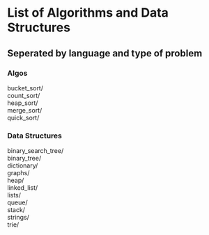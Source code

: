 # List of Algorithms and Data Structures  
## Seperated by language and type of problem  

### Algos  
bucket_sort/  
count_sort/  
heap_sort/  
merge_sort/  
quick_sort/  

### Data Structures   
binary_search_tree/  
binary_tree/  
dictionary/  
graphs/  
heap/  
linked_list/  
lists/  
queue/  
stack/  
strings/  
trie/  
